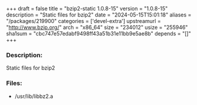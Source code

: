 +++
draft = false
title = "bzip2-static 1.0.8-15"
version = "1.0.8-15"
description = "Static files for bzip2"
date = "2024-05-15T15:01:18"
aliases = "/packages/219900"
categories = ['devel-extra']
upstreamurl = "http://www.bzip.org/"
arch = "x86_64"
size = "234012"
usize = "255946"
sha1sum = "cbc747e57edabf9498ff43a51b31e11bb9e5ae8b"
depends = "[]"
+++
### Description: 
Static files for bzip2

### Files: 
* /usr/lib/libbz2.a
